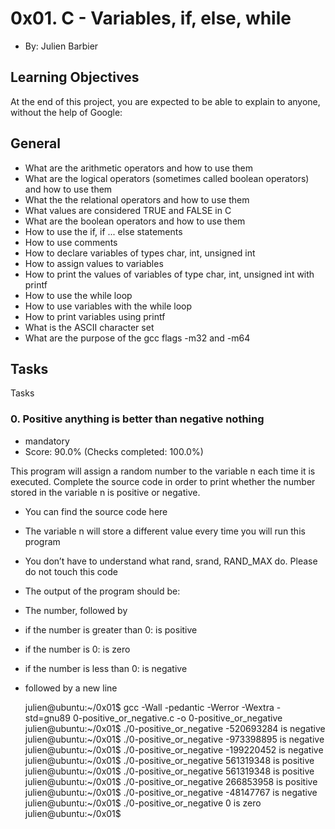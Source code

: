 
# 0x01. C - Variables, if, else, while
- By: Julien Barbier

## Learning Objectives
At the end of this project, you are expected to be able to explain to anyone, without the help of Google:

## General
- What are the arithmetic operators and how to use them
- What are the logical operators (sometimes called boolean operators) and how to use them
- What the the relational operators and how to use them
- What values are considered TRUE and FALSE in C
- What are the boolean operators and how to use them
- How to use the if, if ... else statements
- How to use comments
- How to declare variables of types char, int, unsigned int
- How to assign values to variables
- How to print the values of variables of type char, int, unsigned int with printf
- How to use the while loop
- How to use variables with the while loop
- How to print variables using printf
- What is the ASCII character set
- What are the purpose of the gcc flags -m32 and -m64

## Tasks
Tasks
### 0. Positive anything is better than negative nothing
- mandatory
- Score: 90.0% (Checks completed: 100.0%)

This program will assign a random number to the variable n each time it is executed. Complete the source code in order to print whether the number stored in the variable n is positive or negative.

- You can find the source code here
- The variable n will store a different value every time you will run this program
- You don’t have to understand what rand, srand, RAND_MAX do. Please do not touch this code
- The output of the program should be:
- The number, followed by
- if the number is greater than 0: is positive
- if the number is 0: is zero
- if the number is less than 0: is negative
- followed by a new line

	julien@ubuntu:~/0x01$ gcc -Wall -pedantic -Werror -Wextra -std=gnu89 0-positive_or_negative.c -o 0-positive_or_negative
	julien@ubuntu:~/0x01$ ./0-positive_or_negative 
	-520693284 is negative
	julien@ubuntu:~/0x01$ ./0-positive_or_negative 
	-973398895 is negative
	julien@ubuntu:~/0x01$ ./0-positive_or_negative 
	-199220452 is negative
	julien@ubuntu:~/0x01$ ./0-positive_or_negative 
	561319348 is positive
	julien@ubuntu:~/0x01$ ./0-positive_or_negative 
	561319348 is positive
	julien@ubuntu:~/0x01$ ./0-positive_or_negative 
	266853958 is positive
	julien@ubuntu:~/0x01$ ./0-positive_or_negative 
	-48147767 is negative
	julien@ubuntu:~/0x01$ ./0-positive_or_negative 
	0 is zero
	julien@ubuntu:~/0x01$ 

